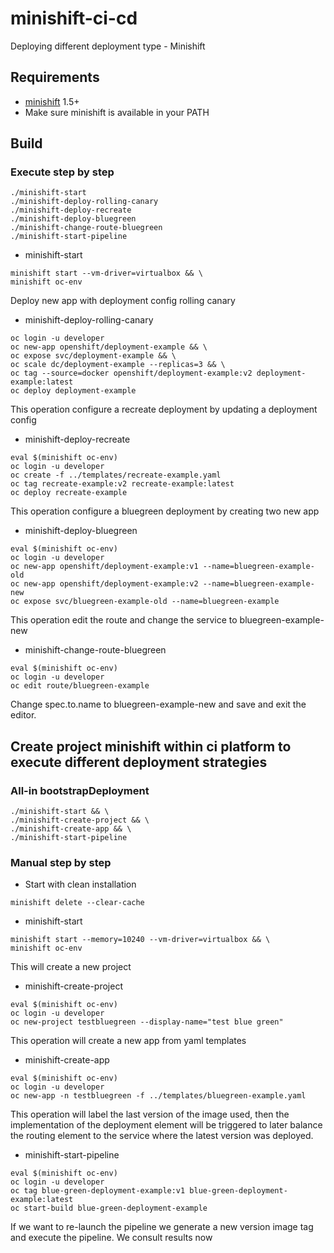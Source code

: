 # minishift-ci-cd
Deploying different deployment type - Minishift

## Requirements
- [minishift](https://docs.openshift.org/latest/minishift/getting-started/installing.html) 1.5+
- Make sure minishift is available in your PATH

## Build

### Execute step by step
```
./minishift-start 
./minishift-deploy-rolling-canary 
./minishift-deploy-recreate 
./minishift-deploy-bluegreen 
./minishift-change-route-bluegreen 
./minishift-start-pipeline
```

* minishift-start
```
minishift start --vm-driver=virtualbox && \
minishift oc-env
```
Deploy new app with deployment config rolling canary
* minishift-deploy-rolling-canary
```
oc login -u developer
oc new-app openshift/deployment-example && \
oc expose svc/deployment-example && \
oc scale dc/deployment-example --replicas=3 && \
oc tag --source=docker openshift/deployment-example:v2 deployment-example:latest
oc deploy deployment-example
```
This operation configure a recreate deployment by updating a deployment config
  
* minishift-deploy-recreate
```
eval $(minishift oc-env)
oc login -u developer
oc create -f ../templates/recreate-example.yaml
oc tag recreate-example:v2 recreate-example:latest
oc deploy recreate-example
```
This operation configure a bluegreen deployment by creating two new app
  
* minishift-deploy-bluegreen
```
eval $(minishift oc-env)
oc login -u developer
oc new-app openshift/deployment-example:v1 --name=bluegreen-example-old
oc new-app openshift/deployment-example:v2 --name=bluegreen-example-new
oc expose svc/bluegreen-example-old --name=bluegreen-example
```
This operation edit the route and change the service to bluegreen-example-new
  
* minishift-change-route-bluegreen
```
eval $(minishift oc-env)
oc login -u developer
oc edit route/bluegreen-example
```
Change spec.to.name to bluegreen-example-new and save and exit the editor.

## Create project minishift within ci platform to execute different deployment strategies

### All-in bootstrapDeployment
```
./minishift-start && \
./minishift-create-project && \
./minishift-create-app && \
./minishift-start-pipeline
```

### Manual step by step 
* Start with clean installation
```
minishift delete --clear-cache
```
* minishift-start
```
minishift start --memory=10240 --vm-driver=virtualbox && \
minishift oc-env
```
This will create a new project 
* minishift-create-project 
```
eval $(minishift oc-env)
oc login -u developer
oc new-project testbluegreen --display-name="test blue green"
```
This operation will create a new app from yaml templates
* minishift-create-app
```
eval $(minishift oc-env)
oc login -u developer
oc new-app -n testbluegreen -f ../templates/bluegreen-example.yaml
```
This operation will label the last version of the image used, 
then the implementation of the deployment element will be triggered to later balance the routing element to the service where the latest version was deployed.
* minishift-start-pipeline
```
eval $(minishift oc-env)
oc login -u developer
oc tag blue-green-deployment-example:v1 blue-green-deployment-example:latest
oc start-build blue-green-deployment-example
```
If we want to re-launch the pipeline we generate a new version image tag and execute the pipeline. We consult results now

